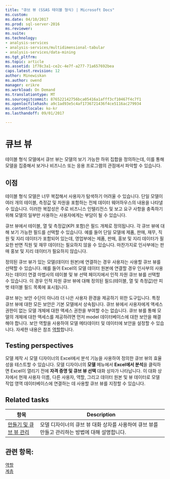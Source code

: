 ```yaml
---
title: "큐브 뷰 (SSAS 테이블 형식) | Microsoft Docs"
ms.custom: 
ms.date: 04/10/2017
ms.prod: sql-server-2016
ms.reviewer: 
ms.suite: 
ms.technology:
- analysis-services
- analysis-services/multidimensional-tabular
- analysis-services/data-mining
ms.tgt_pltfrm: 
ms.topic: article
ms.assetid: 1f78c3a1-ce2c-4e7f-a277-71a657692bea
caps.latest.revision: 12
author: Minewiskan
ms.author: owend
manager: erikre
ms.workload: On Demand
ms.translationtype: MT
ms.sourcegitcommit: 876522142756bca05416a1afff3cf10467f4c7f1
ms.openlocfilehash: a9c1ad93e5c4af1736721436f4ce5116ac279934
ms.contentlocale: ko-kr
ms.lasthandoff: 09/01/2017

---
```

# <a name="perspectives"></a>큐브 뷰
  테이블 형식 모델에서 큐브 뷰는 모델의 보기 가능한 하위 집합을 정의하는데, 이를 통해 모델을 집중해서 보거나 비즈니스 또는 응용 프로그램의 관점에서 파악할 수 있습니다.  
  
##  <a name="bkmk_understanding"></a> 이점  
 테이블 형식 모델은 너무 복잡해서 사용자가 탐색하기 어려울 수 있습니다. 단일 모델이 여러 개의 테이블, 측정값 및 차원을 포함하는 전체 데이터 웨어하우스의 내용을 나타낼 수 있습니다. 이러한 복잡성은 주로 비즈니스 인텔리전스 및 보고 요구 사항을 충족하기 위해 모델의 일부만 사용하는 사용자에게는 부담이 될 수 있습니다.  
  
 큐브 뷰에서 테이블, 열 및 측정값(KPI 포함)은 필드 개체로 정의됩니다. 각 큐브 뷰에 대해 보기 가능한 필드를 선택할 수 있습니다. 예를 들어 단일 모델에 제품, 판매, 재무, 직원 및 지리 데이터가 포함되어 있는데, 영업부에는 제품, 판매, 홍보 및 지리 데이터가 필요한 반면 직원 및 재무 데이터는 필요하지 않을 수 있습니다. 마찬가지로 인사부에는 판매 홍보 및 지리 데이터가 필요하지 않습니다.  
  
 정의된 큐브 뷰가 있는 모델(데이터 원본)에 연결하는 경우 사용자는 사용할 큐브 뷰를 선택할 수 있습니다. 예를 들어 Excel의 모델 데이터 원본에 연결할 경우 인사부의 사용자는 데이터 연결 마법사의 테이블 및 뷰 선택 페이지에서 인적 자원 큐브 뷰를 선택할 수 있습니다. 이 경우 인적 자원 큐브 뷰에 대해 정의된 필드(테이블, 열 및 측정값)만 피벗 테이블 필드 목록에 표시됩니다.  
  
 큐브 뷰는 보안 수단이 아니라 더 나은 사용자 환경을 제공하기 위한 도구입니다. 특정 큐브 뷰에 대한 모든 보안은 기본 모델에서 상속됩니다. 큐브 뷰에서 사용자에게 액세스 권한이 없는 모델 개체에 대한 액세스 권한을 부여할 수는 없습니다. 큐브 뷰를 통해 모델의 개체에 대한 액세스를 제공하려면 먼저 model 데이터베이스에 대한 보안을 해결해야 합니다. 보안 역할을 사용하여 모델 메타데이터 및 데이터에 보안을 설정할 수 있습니다. 자세한 내용은 참조 [역할](../../analysis-services/tabular-models/roles-ssas-tabular.md)합니다.  
  
##  <a name="bkmk_testpersp"></a> Testing perspectives  
 모델 제작 시 모델 디자이너의 Excel에서 분석 기능을 사용하여 정의한 큐브 뷰의 효율성을 테스트할 수 있습니다. 모델 디자이너의 **모델** 메뉴에서 **Excel에서 분석**을 클릭하면 Excel이 열리기 전에 **자격 증명 및 큐브 뷰 선택** 대화 상자가 나타납니다. 이 대화 상자에서 현재 사용자 이름, 다른 사용자, 역할, 그리고 데이터 원본 및 뷰 데이터로 모델 작업 영역 데이터베이스에 연결하는 데 사용할 큐브 뷰를 지정할 수 있습니다.  
  
##  <a name="bkmk_related_tasks"></a> Related tasks  
  
|항목|Description|  
|-----------|-----------------|  
|[만들기 및 큐브 뷰 관리](../../analysis-services/tabular-models/create-and-manage-perspectives-ssas-tabular.md)|모델 디자이너의 큐브 뷰 대화 상자를 사용하여 큐브 뷰를 만들고 관리하는 방법에 대해 설명합니다.|  
  
## <a name="see-also"></a>관련 항목:  
 [역할](../../analysis-services/tabular-models/roles-ssas-tabular.md)   
 [계층](../../analysis-services/tabular-models/hierarchies-ssas-tabular.md)  
  
  

